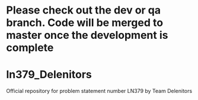# Please check out the dev or qa branch. Code will be merged to master once the development is complete

# ln379_Delenitors
Official repository for problem statement number LN379 by Team Delenitors

